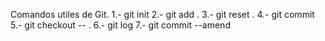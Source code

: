 Comandos utiles de Git.
1.- git init
2.- git add .
3.- git reset .
4.- git commit 
5.- git checkout -- .
6.- git log
7.- git commit --amend 
